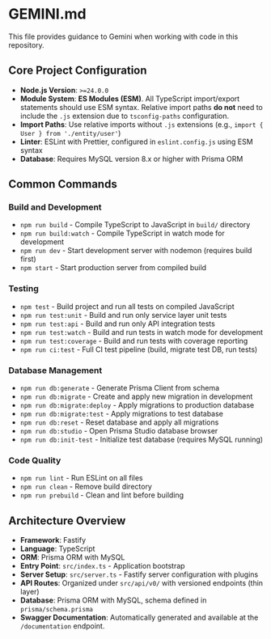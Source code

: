 # GEMINI.md

This file provides guidance to Gemini when working with code in this repository.

## Core Project Configuration

- **Node.js Version**: `>=24.0.0`
- **Module System**: **ES Modules (ESM)**. All TypeScript import/export statements should use ESM syntax. Relative import paths **do not** need to include the `.js` extension due to `tsconfig-paths` configuration.
- **Import Paths**: Use relative imports without `.js` extensions (e.g., `import { User } from './entity/user'`)
- **Linter**: ESLint with Prettier, configured in `eslint.config.js` using ESM syntax
- **Database**: Requires MySQL version 8.x or higher with Prisma ORM

## Common Commands

### Build and Development

- `npm run build` - Compile TypeScript to JavaScript in `build/` directory
- `npm run build:watch` - Compile TypeScript in watch mode for development
- `npm run dev` - Start development server with nodemon (requires build first)
- `npm start` - Start production server from compiled build

### Testing

- `npm test` - Build project and run all tests on compiled JavaScript
- `npm run test:unit` - Build and run only service layer unit tests
- `npm run test:api` - Build and run only API integration tests
- `npm run test:watch` - Build and run tests in watch mode for development
- `npm run test:coverage` - Build and run tests with coverage reporting
- `npm run ci:test` - Full CI test pipeline (build, migrate test DB, run tests)

### Database Management

- `npm run db:generate` - Generate Prisma Client from schema
- `npm run db:migrate` - Create and apply new migration in development
- `npm run db:migrate:deploy` - Apply migrations to production database
- `npm run db:migrate:test` - Apply migrations to test database
- `npm run db:reset` - Reset database and apply all migrations
- `npm run db:studio` - Open Prisma Studio database browser
- `npm run db:init-test` - Initialize test database (requires MySQL running)

### Code Quality

- `npm run lint` - Run ESLint on all files
- `npm run clean` - Remove build directory
- `npm run prebuild` - Clean and lint before building

## Architecture Overview

- **Framework**: Fastify
- **Language**: TypeScript
- **ORM**: Prisma ORM with MySQL
- **Entry Point**: `src/index.ts` - Application bootstrap
- **Server Setup**: `src/server.ts` - Fastify server configuration with plugins
- **API Routes**: Organized under `src/api/v0/` with versioned endpoints (thin layer)
- **Database**: Prisma ORM with MySQL, schema defined in `prisma/schema.prisma`
- **Swagger Documentation**: Automatically generated and available at the `/documentation` endpoint.
